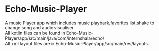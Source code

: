 # Echo-Music-Player
A music Player app which includes music playback,favorites list,shake to change song and audio visualiser<br/> 
All kotlin files can be found in Echo-Music-Player/app/src/main/java/com/internshala/echo/<br/>
All xml layout files are in Echo-Music-Player/app/src/main/res/layouts.
